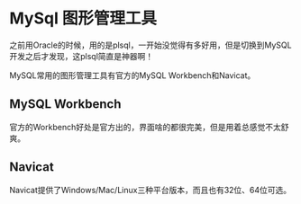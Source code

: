 # MySql 图形管理工具

之前用Oracle的时候，用的是plsql，一开始没觉得有多好用，但是切换到MySQL开发之后才发现，这plsql简直是神器啊！

MySQL常用的图形管理工具有官方的MySQL Workbench和Navicat。

## MySQL Workbench

官方的Workbench好处是官方出的，界面啥的都很完美，但是用着总感觉不太舒爽。

## Navicat

Navicat提供了Windows/Mac/Linux三种平台版本，而且也有32位、64位可选。

